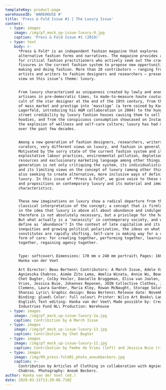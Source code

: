 ```yaml
---
templateKey: product-page
warehouseID: 'WAREHOUSE #'
title: 'Press & Fold Issue #1 | The Luxury Issue'
content:
  - type: images
    image: /img/pf_mock_up-issue-luxury-0.jpg
    caption: 'Press & Fold Issue #1 (2019)'
  - type: text
    body: >-
      *Press & Fold* is an independent fashion magazine that explores
      alternative fashion forms and narratives. The magazine provides a platform
      for critical fashion practitioners who actively seek out the cracks and
      fissures in the current fashion system to propose new opportunities for
      making and doing fashion. More than 20 contributors – ranging from visual
      artists and writers to fashion designers and researchers – present their
      view on this issue’s theme: luxury.


      From luxury characterised as uniqueness created by lowly and anonymous
      artisans in pre-democratic times, to made-to-measure haute couture and the
      cult of the star designer at the end of the 19th century, from the merging
      of mass market and prestige into ‘masstige’ (a term coined by Karl
      Lagerfeld, introducing his H&M collaboration in 2004) to the hunger for
      street credibility by luxury fashion houses causing them to sell 2000 euro
      hoodies, and from the conspicuous consumption showcased on Instagram to
      the explosion of wellness and self-care culture; luxury has had many faces
      over the past few decades.


      Among a new generation of fashion designers, researchers, writers and
      curators, very different views on luxury, and fashion in general, exist.
      Motivated by the sorry state of the current fashion system and its
      exploitative labour practices, environmental pollution, depletion of
      resources and exclusionary marketing language among other things, this
      generation is not only critiquing the system, its individualistic approach
      and its limiting views on the concept of luxury (among other things), but
      also seeking to create alternative, more inclusive ways of defining
      luxury. In this issue of *Press & Fold*, we give voice to these new ideas
      and propositions on contemporary luxury and its material and immaterial
      characteristics.


      These new imaginations on luxury show a radical departure from the
      classical interpretation of the concept; a concept that is firmly rooted
      in the idea that luxury is above all about abundance and indulgence, and
      therefore is not absolutely necessary, but a privilege for the happy few.
      But what actually is a ‘necessity’ in contemporary society, and what do we
      define as ‘abundance’? In the context of late capitalism and its
      inequities and growing political polarization, the ideas on what luxury
      constitutes are rapidly shifting. Self-care is making way for a collective
      form of care: for creating together, performing together, learning
      together, regaining agency together.


      Type: softcover\ Dimensions: 170 mm x 240 mm portrait\ Pages: 160\ Editor:
      Hanka van der Voet

      Art Director: Beau Bertens\ Contributors: A March Issue, Adele Varcoe,
      Agnieszka Chabros, Aimée Zito Lema, Amelia Winata, Annie Wu, Beau Bertens,
      Chet Bugter, Colby Vexler, Danielle Bruggeman, Elisa van Joolen, Femke de
      Vries, Jessica Buie, Johannes Reponen, JOIN Collective Clothes, Justin
      Clemens, Laura Gardner, Maria Kley, Rowan McNaught, Storage Solutions,
      Shanzai Lyric\ Graphic design: Beau Bertens\ Release date: November 2019\
      Binding: glued\ Color: full colour\ Printer: Wilco Art Books\ Language:
      English\ Text editing: Hanka van der Voet\ Made possible by: Creative
      Industries Fund NL\ Production: Warehouse
  - type: images
    image: /img/pf_mock_up-issue-luxury-1a.jpg
    caption: Contribition by A March Issue
  - type: images
    image: /img/pf_mock_up-issue-luxury-13.jpg
    caption: Contribution by Chet Bugter
  - type: images
    image: /img/pf_mock_up-issue-luxury-11.jpg
    caption: Contribution by Femke de Vries (left) and Jessica Buie (right)
  - type: images
    image: /img/09_press-fold01_photo_anoukbeckers.jpg
    caption: >-
      Contribution by Articles of Clothing in collaboration with Agnieszka
      Chabros. Photography: Anouk Beckers.
author: Hanka van der Voet (ed.)
date: 2020-03-31T13:29:06.710Z
---
```

